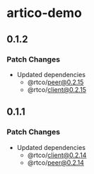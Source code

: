 # artico-demo

## 0.1.2

### Patch Changes

- Updated dependencies
  - @rtco/peer@0.2.15
  - @rtco/client@0.2.15

## 0.1.1

### Patch Changes

- Updated dependencies
  - @rtco/client@0.2.14
  - @rtco/peer@0.2.14
